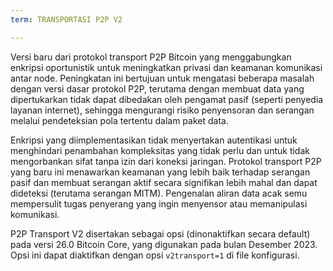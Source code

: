 ```yaml
---
term: TRANSPORTASI P2P V2

---
```

Versi baru dari protokol transport P2P Bitcoin yang menggabungkan enkripsi oportunistik untuk meningkatkan privasi dan keamanan komunikasi antar node. Peningkatan ini bertujuan untuk mengatasi beberapa masalah dengan versi dasar protokol P2P, terutama dengan membuat data yang dipertukarkan tidak dapat dibedakan oleh pengamat pasif (seperti penyedia layanan internet), sehingga mengurangi risiko penyensoran dan serangan melalui pendeteksian pola tertentu dalam paket data.

Enkripsi yang diimplementasikan tidak menyertakan autentikasi untuk menghindari penambahan kompleksitas yang tidak perlu dan untuk tidak mengorbankan sifat tanpa izin dari koneksi jaringan. Protokol transport P2P yang baru ini menawarkan keamanan yang lebih baik terhadap serangan pasif dan membuat serangan aktif secara signifikan lebih mahal dan dapat dideteksi (terutama serangan MITM). Pengenalan aliran data acak semu mempersulit tugas penyerang yang ingin menyensor atau memanipulasi komunikasi.

P2P Transport V2 disertakan sebagai opsi (dinonaktifkan secara default) pada versi 26.0 Bitcoin Core, yang digunakan pada bulan Desember 2023. Opsi ini dapat diaktifkan dengan opsi `v2transport=1` di file konfigurasi.